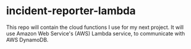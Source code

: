 # incident-reporter-lambda

This repo will contain the cloud functions I use for my next project. It will use Amazon Web Service's (AWS) Lambda service, to communicate with AWS DynamoDB.
